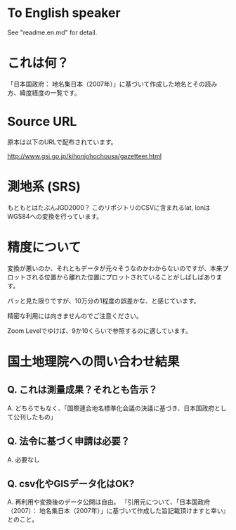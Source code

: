 # To English speaker
See "readme.en.md" for detail.

# これは何？
「日本国政府： 地名集日本（2007年）」に基づいて作成した地名とその読み方、緯度経度の一覧です。

# Source URL
原本は以下のURLで配布されています。

http://www.gsi.go.jp/kihonjohochousa/gazetteer.html

# 測地系 (SRS)
もともとはたぶんJGD2000？
このリポジトリのCSVに含まれるlat, lonはWGS84への変換を行っています。

# 精度について
変換が悪いのか、それともデータが元々そうなのかわからないのですが、本来プロットされる位置から離れた位置にプロットされていることがしばしばあります。

パッと見た限りですが、10万分の1程度の誤差かな、と感じています。

精密な利用には向きませんのでご注意ください。

Zoom Levelでゆけば、9か10くらいで参照するのに適しています。

# 国土地理院への問い合わせ結果
## Q. これは測量成果？それとも告示？

A. どちらでもなく、「国際連合地名標準化会議の決議に基づき、日本国政府として公刊したもの」

## Q. 法令に基づく申請は必要？

A. 必要なし

## Q. csv化やGISデータ化はOK?

A. 再利用や変換後のデータ公開は自由。
  『引用元について、「日本国政府（2007）： 地名集日本（2007年）」に基づいて作成した旨記載頂けますと幸い』とのこと。
